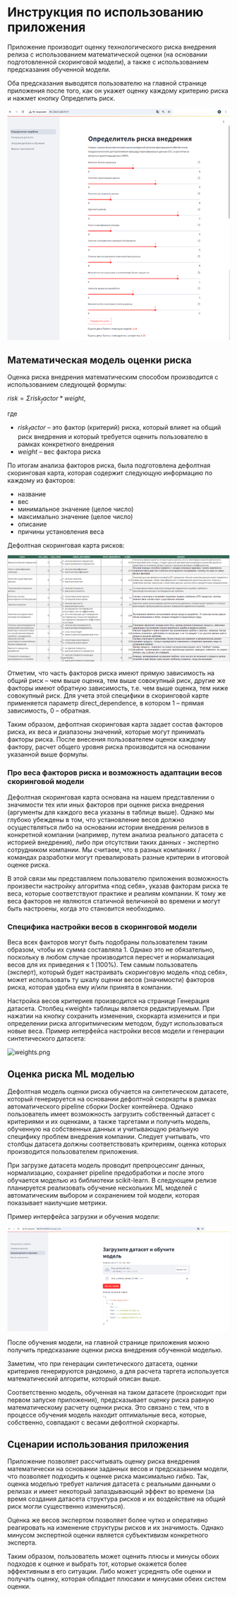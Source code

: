 # Инструкция по использованию приложения

Приложение производит оценку технологического риска внедрения релиза с использованием математической оценки (на основании подготовленной скоринговой модели), а также с использованием предсказания обученной модели.

Оба предсказания выводятся пользователю на главной странице приложения после того, как он укажет оценку каждому критерию риска и нажмет кнопку Определить риск.

![app_screenshot.png](app_screenshot.png)

## Математическая модель оценки риска
Оценка риска внедрения математическим способом производится с использованием следующей формулы: 

$risk = Σ risk_factor * weight$, 

где 
 - $risk_factor$ – это фактор (критерий) риска, который влияет на общий риск внедрения и который требуется оценить пользователю в рамках конкретного внедрения
 - $weight$ – вес фактора риска

По итогам анализа факторов риска, была подготовлена дефолтная скоринговая карта, которая содержит следующую информацию по каждому из факторов:
- название 
- вес
- минимальное значение (целое число)
- максимально значение (целое число)
- описание 
- причины установления веса

Дефолтная скоринговая карта рисков:

![scorcard.png](scorcard.png)


Отметим, что часть факторов риска имеют прямую зависимость на общий риск – чем выше оценка, тем выше совокупный риск, другие же факторы имеют обратную зависимость, т.е. чем выше оценка, тем ниже совокупный риск. Для учета этой специфики в скоринговой карте применяется параметр direct_dependence, в котором 1 – прямая зависимость, 0 – обратная.

Таким образом, дефолтная скоринговая карта задает состав факторов риска, их веса и диапазоны значений, которые могут принимать факторы риска. После внесения пользователем оценок каждому фактору, расчет общего уровня риска производится на основании указанной выше формулы. 

### Про веса факторов риска и возможность адаптации весов скоринговой модели
Дефолтная скоринговая карта основана на нашем представлении о значимости тех или иных факторов при оценке риска внедрения (аргументы для каждого веса указаны в таблице выше). Однако мы глубоко убеждены в том, что установление весов должно осуществляться либо на основании истории внедрения релизов в конкретной компании (например, путем анализа реального датасета с историей внедрения), либо при отсутствии таких данных - экспертно сотрудником компании. Мы считаем, что в разных компаниях / командах разработки могут превалировать разные критерии в итоговой оценке риска. 

В этой связи мы представляем пользователю приложения возможность произвести настройку алгоритма «под себя», указав факторам риска те веса, которые соответствуют практике и реалиям компании. К тому же веса факторов не являются статичной величиной во времени и могут быть настроены, когда это становится необходимо. 

### Специфика настройки весов в скоринговой модели
Веса всех факторов могут быть подобраны пользователем таким образом, чтобы их сумма составляла 1. Однако это не обязательно, поскольку в любом случае производится пересчет и нормализация весов для их приведения к 1 (100%). Тем самым пользователь (эксперт), который будет настраивать скоринговую модель «под себя», может использовать ту шкалу оценки весов (значимости) факторов риска, которая удобна ему и/или принята в компании.

Настройка весов критериев производится на странице Генерация датасета. Столбец «weight» таблицы является редактируемым. При нажатии на кнопку сохранить изменения, скоркарта изменится и при определении риска алгоритмическим методом, будут использоваться новые веса. 
Пример интерфейса настройки весов модели и генерации синтетического датасета:

![weights.png](wights.png)



## Оценка риска ML моделью
Дефолтная модель оценки риска обучается на синтетическом датасете, который генерируется на основании дефолтной скоркарты в рамках автоматического pipeline сборки Docker контейнера. Однако пользователь имеет возможность загрузить собственный датасет с критериями и их оценками, а также таргетами и получить модель, обученную на собственных данных и учитывающую реальную специфику проблем внедрения компании. Следует учитывать, что столбцы датасета должны соответствовать критериям, оценка которых производится пользователем приложения.

При загрузке датасета модель проводит препроцессинг данных, нормализацию, сохраняет pipeline предобработки и после этого обучается моделью из библиотеки scikit-learn. В следующем релизе планируется реализовать обучение нескольких ML моделей с автоматическим выбором и сохранением той модели, которая показывает наилучшие метрики. 

Пример интерфейса загрузки и обучения модели:

![learning.png](learning.png)

После обучения модели, на главной странице приложения можно получить предсказание оценки риска внедрения обученной моделью.

Заметим, что при генерации синтетического датасета, оценки критериев генерируются рандомно, а для расчета таргета используется математический алгоритм, который описан выше.

Соответственно модель, обученная на таком датасете (происходит при первом запуске приложения), предсказывает оценку риска равную математическому расчету оценки риска. Это связано с тем, что в процессе обучения модель находит оптимальные веса, которые, собственно, совпадают с весами дефолтной скоркарты.



## Сценарии использования приложения
Приложение позволяет рассчитывать оценку риска внедрения математически на основании заданных весов и предсказанием модели, что позволяет подходить к оценке риска максимально гибко. Так, оценка моделью требует наличия датасета с реальными данными о релизах и имеет некоторый запаздывающий эффект во времени (за время создания датасета структура рисков и их воздействие на общий риск могли существенно измениться).

Оценка же весов экспертом позволяет более чутко и оперативно реагировать на изменение структуры рисков и их значимость. Однако минусом экспертной оценки является субъективизм конкретного эксперта. 

Таким образом, пользователь может оценить плюсы и минусы обоих подходов к оценке и выбрать тот, которые окажется более эффективным в его ситуации. Либо может усреднять обе оценки и получать оценку, которая обладает плюсами и минусами обеих систем оценки. 
